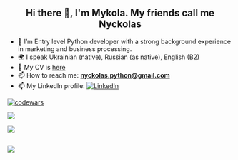 <h2 align="center">Hi there 👋, I'm Mykola. My friends call me Nyckolas </h2>

- 🌱 I’m Entry level Python developer with a strong background experience in marketing and business processing.
- 🌍 I speak Ukrainian (native), Russian (as native), English (B2)
- 📑 My CV is [here](https://github.com/nyckolas-python/nyckolas-python/CV_Mykola_Hryshchenko.pdf)
- 📫 How to reach me: **nyckolas.python@gmail.com**<br>
- 📫 My LinkedIn profile:
[![LinkedIn](https://img.shields.io/badge/linkedin-%230077B5.svg?style=for-the-badge&logo=linkedin&logoColor=white)](https://www.linkedin.com/in/nyckolas-python/)

[![codewars](https://www.codewars.com/users/nyckolas-python/badges/small)](https://www.codewars.com/users/nyckolas-python)

![](https://github-profile-summary-cards.vercel.app/api/cards/profile-details?username=nyckolas-python&theme=solarized_dark)

![](https://github-profile-summary-cards.vercel.app/api/cards/stats?username=nyckolas-python&theme=solarized_dark)

![](https://github-profile-summary-cards.vercel.app/api/cards/productive-time?username=nyckolas-python&theme=solarized_dark)
---
  
